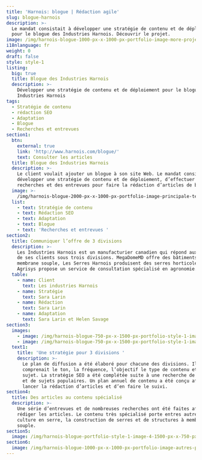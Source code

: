```yaml
---
title: 'Harnois: blogue | Rédaction agile'
slug: blogue-harnois
description: >-
  Le mandat consistait à développer une stratégie de contenu et de déploiement
  pour le blogue des Industries Harnois. Découvrir le projet.
image: /img/harnois-blogue-1000-px-x-1000-px-portfolio-image-more-projects.png
i18nlanguage: fr
weight: 0
draft: false
style: style-1
listing:
  big: true
  title: Blogue des Industries Harnois
  description: >-
    Développer une stratégie de contenu et de déploiement pour le blogue des
    Industries Harnois
tags:
  - Stratégie de contenu
  - rédaction SEO
  - Adaptation
  - Blogue
  - Recherches et entrevues
section1:
  btn:
    external: true
    link: 'http://www.harnois.com/blogue/'
    text: Consulter les articles
  title: Blogue des Industries Harnois
  description: >-
    Le client voulait ajouter un blogue à son site Web. Le mandat consistait à
    développer une stratégie de contenu et de déploiement, d’effectuer des
    recherches et des entrevues pour faire la rédaction d’articles de blogue.
  image: >-
    /img/harnois-blogue-2000-px-x-1000-px-portfolio-image-principale-template.png
  list:
    - text: Stratégie de contenu
    - text: Rédaction SEO
    - text: Adaptation
    - text: Blogue
    - text: 'Recherches et entrevues '
section2:
  title: Communiquer l’offre de 3 divisions
  description: >-
    Les Industries Harnois est un manufacturier canadien qui répond aux besoins
    de ses clients sous trois divisions. MegaDomeMD offre des bâtiments à
    membrane souple, Les Serres Harnois produisent des serres horticoles et
    Agrisys propose un service de consultation spécialisé en agronomie. 
  table:
    - name: Client
      text: Les industries Harnois
    - name: Stratégie
      text: Sara Larin
    - name: Rédaction
      text: Sara Larin
    - name: Adaptation
      text: Sara Larin et Helen Savage
section3:
  images:
    - image: /img/harnois-blogue-750-px-x-1500-px-portfolio-style-1-images-2.png
    - image: /img/harnois-blogue-750-px-x-1500-px-portfolio-style-1-images-3.png
  text1:
    title: 'Une stratégie pour 3 divisions '
    description: >-
      Le plan de diffusion a été élaboré pour chacune des divisions. Il
      comprenait le ton, la fréquence, l’objectif le type de contenu et le
      sujet. La stratégie SEO a été complétée suite à une recherche de mots clés
      et de sujets populaires. Un plan annuel de contenu a été conçu afin de
      lancer la rédaction d’articles et d’en faire le suivi. 
section4:
  title: Des articles au contenu spécialisé
  description: >-
    Une série d’entrevues et de nombreuses recherches ont été faites afin de
    rédiger les articles. Le contenu très spécialisé porte entres autres sur la
    culture en serre, la construction de serres et de structures à membrane
    souple.
section5:
  image: /img/harnois-blogue-portfolio-style-1-image-4-1500-px-x-750-px.jpg
section6:
  image: /img/harnois-blogue-1000-px-x-1000-px-portfolio-image-autres-projets.jpg
---
```


